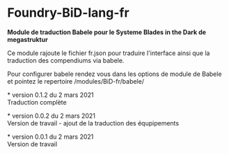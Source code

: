 # Foundry-BiD-lang-fr
<b>Module de traduction Babele pour le Systeme Blades in the Dark de megastruktur</b>

<p>Ce module rajoute le fichier fr.json pour traduire l'interface ainsi que la traduction des compendiums via babele.</p>
<p>Pour configurer babele rendez vous dans les options de module de Babele et pointez le repertoire /modules/BiD-fr/babele/</p>

<p>* version 0.1.2 du 2 mars 2021<br>Traduction complète</p>
<p>* version 0.0.2 du 2 mars 2021<br>Version de travail - ajout de la traduction des équpipements</p>
<p>* version 0.0.1 du 2 mars 2021<br>Version de travail</p>
